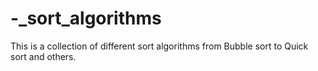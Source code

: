 # -_sort_algorithms
This is a collection of different sort algorithms from Bubble sort to Quick sort and others.

